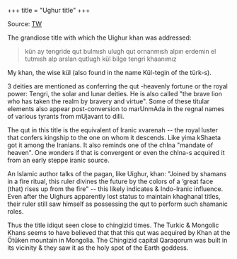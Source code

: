 +++
title = "Ughur title"
+++

Source: [TW](https://unrollthread.com/t/1588747232878428161/)

The grandiose title with which the Uighur khan was addressed: 

> kün ay tengride qut bulmısh ulugh qut ornanmısh alpın erdemin el tutmısh alp arslan qutlugh kül bilge tengri khaanımız 

My khan, the wise kül (also found in the name Kül-tegin of the türk-s).  

3 deities are mentioned as conferring the qut -heavenly fortune or the royal power: Tengri, the solar and lunar deities. He is also called "the brave lion who has taken the realm by bravery and virtue". Some of these titular elements also appear post-conversion to marUnmAda in the regnal names of various tyrants from mUjavant to dilli.

The qut in this title is the equivalent of Iranic xvarenah -- the royal luster that confers kingship to the one on whom it descends. Like yima kShaeta got it among the Iranians. It also reminds one of the chIna "mandate of heaven". One wonders if that is convergent or even the chIna-s acquired it from an early steppe iranic source. 

An Islamic author talks of the pagan, like Uighur, khan: "Joined by shamans in a fire ritual, this ruler divines the future by the colors of a ‘great face (that) rises up from the fire" -- this likely indicates & Indo-Iranic influence. Even after the Uighurs apparently lost status to maintain khaghanal titles, their ruler still saw himself as possessing the qut to perform such shamanic roles. 

Thus the title idiqut seen close to chingizid times. The Turkic & Mongolic Khans seems to have believed that that this qut was acquired by Khan at the Ötüken mountain in Mongolia. The Chingizid capital Qaraqorum was built in its vicinity & they saw it as the holy spot of the Earth goddess.

